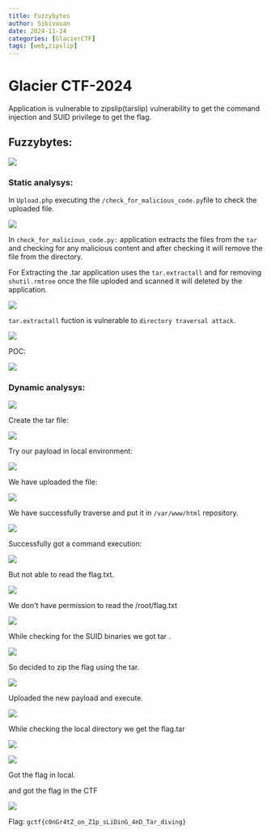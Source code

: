 ```yaml
---
title: Fuzzybytes
author: Sibivasan
date: 2024-11-24
categories: [GlacierCTF]
tags: [web,zipslip]
---
```


# Glacier CTF-2024

Application is vulnerable to zipslip(tarslip) vulnerability to get the command injection and SUID privilege to get the flag.

## Fuzzybytes:

![](https://sibivasan.gitbook.io/~gitbook/image?url=https%3A%2F%2F1152868336-files.gitbook.io%2F%7E%2Ffiles%2Fv0%2Fb%2Fgitbook-x-prod.appspot.com%2Fo%2Fspaces%252FCgUNmwmwzhhEXlNJ5H3g%252Fuploads%252FJTs1HYEabxgAjK24ADUP%252Fimage.png%3Falt%3Dmedia%26token%3D09aa1f27-dbf3-4441-b011-3c29d8427342&width=768&dpr=4&quality=100&sign=ca1f8862&sv=1)

### Static analysys:

In `Upload.php` executing the `/check_for_malicious_code.py`file to check the uploaded file.

![](https://sibivasan.gitbook.io/~gitbook/image?url=https%3A%2F%2F1152868336-files.gitbook.io%2F%7E%2Ffiles%2Fv0%2Fb%2Fgitbook-x-prod.appspot.com%2Fo%2Fspaces%252FCgUNmwmwzhhEXlNJ5H3g%252Fuploads%252FCD9k5IqtS7iam6MfvyWB%252Fimage.png%3Falt%3Dmedia%26token%3D3ed44951-e386-4241-ab1c-b6d18e155b8c&width=768&dpr=4&quality=100&sign=1f5736d7&sv=1)

In `check_for_malicious_code.py:` application extracts the files from the `tar` and checking for any malicious content and after checking it will remove the file from the directory.

For Extracting the .tar application uses the `tar.extractall` and for removing `shutil.rmtree` once the file uploded and scanned it will deleted by the application.

![](https://sibivasan.gitbook.io/~gitbook/image?url=https%3A%2F%2F1152868336-files.gitbook.io%2F%7E%2Ffiles%2Fv0%2Fb%2Fgitbook-x-prod.appspot.com%2Fo%2Fspaces%252FCgUNmwmwzhhEXlNJ5H3g%252Fuploads%252F484PtlIvbZrQwCcQ94JA%252Fimage.png%3Falt%3Dmedia%26token%3D3cd88b45-6f66-421c-9e9f-5829173776df&width=768&dpr=4&quality=100&sign=2eabeaa7&sv=1)

`tar.extractall` fuction is vulnerable to `directory traversal attack`.

![](https://sibivasan.gitbook.io/~gitbook/image?url=https%3A%2F%2F1152868336-files.gitbook.io%2F%7E%2Ffiles%2Fv0%2Fb%2Fgitbook-x-prod.appspot.com%2Fo%2Fspaces%252FCgUNmwmwzhhEXlNJ5H3g%252Fuploads%252Fmvui7BSkcpDDzgzDjK2T%252Fimage.png%3Falt%3Dmedia%26token%3Daf50ca74-a629-4713-b889-154e4c4df2d9&width=768&dpr=4&quality=100&sign=edd7eb5&sv=1)

POC:

![](https://sibivasan.gitbook.io/~gitbook/image?url=https%3A%2F%2F1152868336-files.gitbook.io%2F%7E%2Ffiles%2Fv0%2Fb%2Fgitbook-x-prod.appspot.com%2Fo%2Fspaces%252FCgUNmwmwzhhEXlNJ5H3g%252Fuploads%252FBKczhQF72EM3kkquASJf%252Fimage.png%3Falt%3Dmedia%26token%3D105f029d-1a2e-41df-99a1-352ca6535e28&width=768&dpr=4&quality=100&sign=501ce8b2&sv=1)

### Dynamic analysys:

![](https://sibivasan.gitbook.io/~gitbook/image?url=https%3A%2F%2F1152868336-files.gitbook.io%2F%7E%2Ffiles%2Fv0%2Fb%2Fgitbook-x-prod.appspot.com%2Fo%2Fspaces%252FCgUNmwmwzhhEXlNJ5H3g%252Fuploads%252FywhgY5RuTc0ZFZreAzbX%252Fimage.png%3Falt%3Dmedia%26token%3D554d36ef-f367-49f2-8660-d749dcfc1675&width=768&dpr=4&quality=100&sign=e8562a7&sv=1)

Create the tar file:

![](https://sibivasan.gitbook.io/~gitbook/image?url=https%3A%2F%2F1152868336-files.gitbook.io%2F%7E%2Ffiles%2Fv0%2Fb%2Fgitbook-x-prod.appspot.com%2Fo%2Fspaces%252FCgUNmwmwzhhEXlNJ5H3g%252Fuploads%252FnuyxiAII4MmyoSKr8E0z%252Fimage.png%3Falt%3Dmedia%26token%3D315f40da-1482-42fd-8186-a143655aa927&width=768&dpr=4&quality=100&sign=51f35834&sv=1)

Try our payload in local environment:

![](https://sibivasan.gitbook.io/~gitbook/image?url=https%3A%2F%2F1152868336-files.gitbook.io%2F%7E%2Ffiles%2Fv0%2Fb%2Fgitbook-x-prod.appspot.com%2Fo%2Fspaces%252FCgUNmwmwzhhEXlNJ5H3g%252Fuploads%252FqLKip8kBm8EKvduQE5GS%252Fimage.png%3Falt%3Dmedia%26token%3D9cb64117-c1f8-4a23-9455-5d0fe4e079eb&width=768&dpr=4&quality=100&sign=34bf62c7&sv=1)

We have uploaded the file:

![](https://sibivasan.gitbook.io/~gitbook/image?url=https%3A%2F%2F1152868336-files.gitbook.io%2F%7E%2Ffiles%2Fv0%2Fb%2Fgitbook-x-prod.appspot.com%2Fo%2Fspaces%252FCgUNmwmwzhhEXlNJ5H3g%252Fuploads%252FfejFqwqaYgUN7gyXe5XP%252Fimage.png%3Falt%3Dmedia%26token%3De05222e2-79ff-47fa-b53a-16699ed71fc7&width=768&dpr=4&quality=100&sign=a60ff3d1&sv=1)

We have successfully traverse and put it in `/var/www/html` repository.

![](https://sibivasan.gitbook.io/~gitbook/image?url=https%3A%2F%2F1152868336-files.gitbook.io%2F%7E%2Ffiles%2Fv0%2Fb%2Fgitbook-x-prod.appspot.com%2Fo%2Fspaces%252FCgUNmwmwzhhEXlNJ5H3g%252Fuploads%252Fc1cGznhxBXTbqRQsllWX%252Fimage.png%3Falt%3Dmedia%26token%3D897b144e-4cde-4f22-81d2-f51f584764c6&width=768&dpr=4&quality=100&sign=f04337ee&sv=1)

Successfully got a command execution:

![](https://sibivasan.gitbook.io/~gitbook/image?url=https%3A%2F%2F1152868336-files.gitbook.io%2F%7E%2Ffiles%2Fv0%2Fb%2Fgitbook-x-prod.appspot.com%2Fo%2Fspaces%252FCgUNmwmwzhhEXlNJ5H3g%252Fuploads%252FeG9vVOPA2sdJDc6HGmX4%252Fimage.png%3Falt%3Dmedia%26token%3Df1722350-5997-452e-94a3-6f50625b42e7&width=768&dpr=4&quality=100&sign=303b92d0&sv=1)

But not able to read the flag.txt.

![](https://sibivasan.gitbook.io/~gitbook/image?url=https%3A%2F%2F1152868336-files.gitbook.io%2F%7E%2Ffiles%2Fv0%2Fb%2Fgitbook-x-prod.appspot.com%2Fo%2Fspaces%252FCgUNmwmwzhhEXlNJ5H3g%252Fuploads%252F6snLhJ4zZgWmQBgnY4zv%252Fimage.png%3Falt%3Dmedia%26token%3Dff773361-6105-4685-a74e-4695298a55b6&width=768&dpr=4&quality=100&sign=334d9a92&sv=1)

We don't have permission to read the /root/flag.txt

![](https://sibivasan.gitbook.io/~gitbook/image?url=https%3A%2F%2F1152868336-files.gitbook.io%2F%7E%2Ffiles%2Fv0%2Fb%2Fgitbook-x-prod.appspot.com%2Fo%2Fspaces%252FCgUNmwmwzhhEXlNJ5H3g%252Fuploads%252FL1A8Gyp9ujii3pLk3Tq9%252Fimage.png%3Falt%3Dmedia%26token%3D8bef60ee-b8a2-4068-b2eb-520deb0d42d4&width=768&dpr=4&quality=100&sign=3e274590&sv=1)

While checking for the SUID binaries we got tar .

![](https://sibivasan.gitbook.io/~gitbook/image?url=https%3A%2F%2F1152868336-files.gitbook.io%2F%7E%2Ffiles%2Fv0%2Fb%2Fgitbook-x-prod.appspot.com%2Fo%2Fspaces%252FCgUNmwmwzhhEXlNJ5H3g%252Fuploads%252FWwL9YcXDXr5KwBDHtVsT%252Fimage.png%3Falt%3Dmedia%26token%3D2b2ed2a3-e0c1-4a12-8f92-ef08e72ebe4b&width=768&dpr=4&quality=100&sign=1383222f&sv=1)

So decided to zip the flag using the tar.

![](https://sibivasan.gitbook.io/~gitbook/image?url=https%3A%2F%2F1152868336-files.gitbook.io%2F%7E%2Ffiles%2Fv0%2Fb%2Fgitbook-x-prod.appspot.com%2Fo%2Fspaces%252FCgUNmwmwzhhEXlNJ5H3g%252Fuploads%252FpBE8HWPszk2WOJ1aOfSI%252Fimage.png%3Falt%3Dmedia%26token%3D5cab90d3-9b99-43c7-b813-66e4ca373acb&width=768&dpr=4&quality=100&sign=d14b537e&sv=1)

Uploaded the new payload and execute.

![](https://sibivasan.gitbook.io/~gitbook/image?url=https%3A%2F%2F1152868336-files.gitbook.io%2F%7E%2Ffiles%2Fv0%2Fb%2Fgitbook-x-prod.appspot.com%2Fo%2Fspaces%252FCgUNmwmwzhhEXlNJ5H3g%252Fuploads%252FzJiv0aBak8z6NSuOlmtl%252Fimage.png%3Falt%3Dmedia%26token%3Dc7d212df-1dc1-4c4d-82b5-a1da45ad6e8e&width=768&dpr=4&quality=100&sign=87a9e7c9&sv=1)

While checking the local directory we get the flag.tar

![](https://sibivasan.gitbook.io/~gitbook/image?url=https%3A%2F%2F1152868336-files.gitbook.io%2F%7E%2Ffiles%2Fv0%2Fb%2Fgitbook-x-prod.appspot.com%2Fo%2Fspaces%252FCgUNmwmwzhhEXlNJ5H3g%252Fuploads%252FmYRTgqujD7VMyChLUQ4w%252Fimage.png%3Falt%3Dmedia%26token%3D7486b8df-99a1-4f42-ab37-88135d456a34&width=768&dpr=4&quality=100&sign=cf0eb328&sv=1)

![](https://sibivasan.gitbook.io/~gitbook/image?url=https%3A%2F%2F1152868336-files.gitbook.io%2F%7E%2Ffiles%2Fv0%2Fb%2Fgitbook-x-prod.appspot.com%2Fo%2Fspaces%252FCgUNmwmwzhhEXlNJ5H3g%252Fuploads%252FhnpGch6RS8hqf9R5MBIc%252Fimage.png%3Falt%3Dmedia%26token%3D8e80760c-b7d9-4e46-8029-ffa1a5529f44&width=768&dpr=4&quality=100&sign=af60211a&sv=1)

Got the flag in local.

and got the flag in the CTF

![](https://sibivasan.gitbook.io/~gitbook/image?url=https%3A%2F%2F1152868336-files.gitbook.io%2F%7E%2Ffiles%2Fv0%2Fb%2Fgitbook-x-prod.appspot.com%2Fo%2Fspaces%252FCgUNmwmwzhhEXlNJ5H3g%252Fuploads%252F1ZHKUfWjhgOhZcXpFHMp%252Fimage.png%3Falt%3Dmedia%26token%3Dcb89b769-00fa-4170-bb85-a45dd297c528&width=768&dpr=4&quality=100&sign=37a8bc8e&sv=1)

Flag: `gctf{c0nGr4tZ_on_Z1p_sLiDinG_4nD_Tar_diving}`
